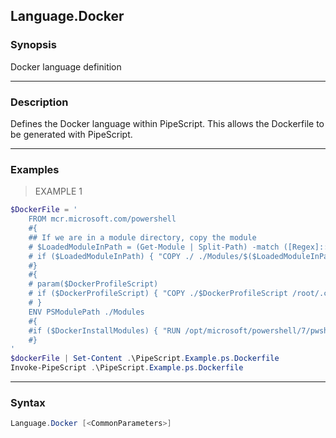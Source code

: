 Language.Docker
---------------

### Synopsis
Docker language definition

---

### Description

Defines the Docker language within PipeScript.
This allows the Dockerfile to be generated with PipeScript.

---

### Examples
> EXAMPLE 1

```PowerShell
$DockerFile = '
    FROM mcr.microsoft.com/powershell
    #{
    ## If we are in a module directory, copy the module
    # $LoadedModuleInPath = (Get-Module | Split-Path) -match ([Regex]::Escape($pwd)) | Select -first 1
    # if ($LoadedModuleInPath) { "COPY ./ ./Modules/$($LoadedModuleInPath | Split-Path -Leaf)" } 
    #}
    #{
    # param($DockerProfileScript)
    # if ($DockerProfileScript) { "COPY ./$DockerProfileScript /root/.config/powershell/Microsoft.PowerShell_profile.ps1"} 
    # }
    ENV PSModulePath ./Modules
    #{
    #if ($DockerInstallModules) { "RUN /opt/microsoft/powershell/7/pwsh --nologo -c Install-Module Splatter,ugit -Scope CurrentUser -Force"} 
    #}
'
$dockerFile | Set-Content .\PipeScript.Example.ps.Dockerfile
Invoke-PipeScript .\PipeScript.Example.ps.Dockerfile
```

---

### Syntax
```PowerShell
Language.Docker [<CommonParameters>]
```
